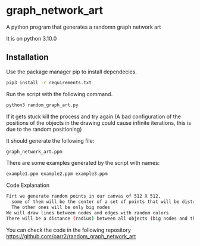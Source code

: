 # graph_network_art

A python program that generates a randomn graph network art

It is on python 3.10.0 

## Installation

Use the package manager pip to install dependecies.

```bash
pip3 install -r requirements.txt
```
Run the script with the following command.

```bash
python3 random_graph_art.py
```
If it gets stuck kill the process and try again (A bad configuration of the positions of the objects in the drawing could cause infinite iterations, this is due to the random positioning)

It should generate the following file:

```bash
graph_network_art.ppm
```
There are some examples generated by the script with names:

```bash
example1.ppm example2.ppm example3.ppm
```

Code Explanation

```bash
Firt we generate random points in our canvas of 512 X 512,
  some of them will be the center of a set of points that will be distributed in a circular area.
  The other ones will be only big nodes
We will draw lines between nodes and edges with random colors
There will be a distance (radius) between all objects (big nodes and the set of nodes) that is distributed in the whole grid of 512x512, this is to avoid overlap between objects, also for the set of small nodes, we use the 2 point distance condition 
```


You can check the code in the following repository https://github.com/oarr2/random_graph_network_art
